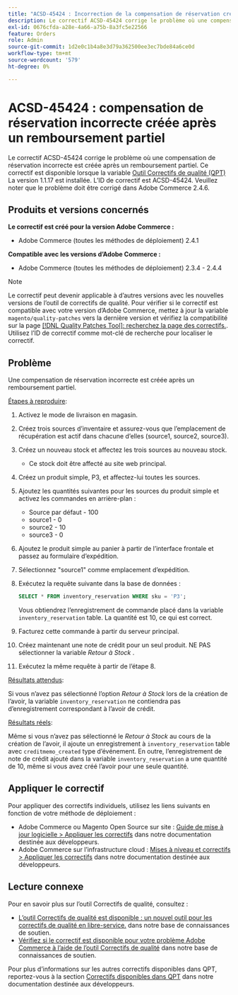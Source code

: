```yaml
---
title: "ACSD-45424 : Incorrection de la compensation de réservation créée après un remboursement partiel"
description: Le correctif ACSD-45424 corrige le problème où une compensation de réservation incorrecte est créée après un remboursement partiel. Ce correctif est disponible lorsque l’[outil de correctifs de qualité (QPT)](/help/announcements/adobe-commerce-announcements/magento-quality-patches-released-new-tool-to-self-serve-quality-patches.md) 1.1.17 est installé. L’ID de correctif est ACSD-45424. Veuillez noter que le problème doit être corrigé dans Adobe Commerce 2.4.6.
exl-id: 0676cfda-a28e-4a66-a75b-8a3fc5e22566
feature: Orders
role: Admin
source-git-commit: 1d2e0c1b4a8e3d79a362500ee3ec7bde84a6ce0d
workflow-type: tm+mt
source-wordcount: '579'
ht-degree: 0%

---
```


# ACSD-45424 : compensation de réservation incorrecte créée après un remboursement partiel

Le correctif ACSD-45424 corrige le problème où une compensation de réservation incorrecte est créée après un remboursement partiel. Ce correctif est disponible lorsque la variable [Outil Correctifs de qualité (QPT)](/help/announcements/adobe-commerce-announcements/magento-quality-patches-released-new-tool-to-self-serve-quality-patches.md) La version 1.1.17 est installée. L’ID de correctif est ACSD-45424. Veuillez noter que le problème doit être corrigé dans Adobe Commerce 2.4.6.

## Produits et versions concernés

**Le correctif est créé pour la version Adobe Commerce :**

* Adobe Commerce (toutes les méthodes de déploiement) 2.4.1

**Compatible avec les versions d’Adobe Commerce :**

* Adobe Commerce (toutes les méthodes de déploiement) 2.3.4 - 2.4.4

>[!NOTE]
>
>Le correctif peut devenir applicable à d’autres versions avec les nouvelles versions de l’outil de correctifs de qualité. Pour vérifier si le correctif est compatible avec votre version d’Adobe Commerce, mettez à jour la variable `magento/quality-patches` vers la dernière version et vérifiez la compatibilité sur la page [[!DNL Quality Patches Tool]: recherchez la page des correctifs.](https://devdocs.magento.com/quality-patches/tool.html#patch-grid). Utilisez l’ID de correctif comme mot-clé de recherche pour localiser le correctif.

## Problème

Une compensation de réservation incorrecte est créée après un remboursement partiel.

<u>Étapes à reproduire</u>:

1. Activez le mode de livraison en magasin.
1. Créez trois sources d’inventaire et assurez-vous que l’emplacement de récupération est actif dans chacune d’elles (source1, source2, source3).
1. Créez un nouveau stock et affectez les trois sources au nouveau stock.
   * Ce stock doit être affecté au site web principal.
1. Créez un produit simple, P3, et affectez-lui toutes les sources.
1. Ajoutez les quantités suivantes pour les sources du produit simple et activez les commandes en arrière-plan :
   * Source par défaut - 100
   * source1 - 0
   * source2 - 10
   * source3 - 0
1. Ajoutez le produit simple au panier à partir de l’interface frontale et passez au formulaire d’expédition.
1. Sélectionnez &quot;source1&quot; comme emplacement d’expédition.
1. Exécutez la requête suivante dans la base de données :

   ```sql
   SELECT * FROM inventory_reservation WHERE sku = 'P3';
   ```

   Vous obtiendrez l’enregistrement de commande placé dans la variable `inventory_reservation` table. La quantité est 10, ce qui est correct.
1. Facturez cette commande à partir du serveur principal.
1. Créez maintenant une note de crédit pour un seul produit. NE PAS sélectionner la variable *Retour à Stock* .
1. Exécutez la même requête à partir de l’étape 8.

<u>Résultats attendus</u>:

Si vous n’avez pas sélectionné l’option *Retour à Stock* lors de la création de l’avoir, la variable `inventory_reservation` ne contiendra pas d’enregistrement correspondant à l’avoir de crédit.

<u>Résultats réels</u>:

Même si vous n’avez pas sélectionné le *Retour à Stock* au cours de la création de l’avoir, il ajoute un enregistrement à `inventory_reservation` table avec `creditmemo_created` type d’événement. En outre, l’enregistrement de note de crédit ajouté dans la variable `inventory_reservation` a une quantité de 10, même si vous avez créé l’avoir pour une seule quantité.

## Appliquer le correctif

Pour appliquer des correctifs individuels, utilisez les liens suivants en fonction de votre méthode de déploiement :

* Adobe Commerce ou Magento Open Source sur site : [Guide de mise à jour logicielle > Appliquer les correctifs](https://devdocs.magento.com/guides/v2.4/comp-mgr/patching/mqp.html) dans notre documentation destinée aux développeurs.
* Adobe Commerce sur l’infrastructure cloud : [Mises à niveau et correctifs > Appliquer les correctifs](https://devdocs.magento.com/cloud/project/project-patch.html) dans notre documentation destinée aux développeurs.

## Lecture connexe

Pour en savoir plus sur l’outil Correctifs de qualité, consultez :

* [L’outil Correctifs de qualité est disponible : un nouvel outil pour les correctifs de qualité en libre-service.](/help/announcements/adobe-commerce-announcements/magento-quality-patches-released-new-tool-to-self-serve-quality-patches.md) dans notre base de connaissances de soutien.
* [Vérifiez si le correctif est disponible pour votre problème Adobe Commerce à l’aide de l’outil Correctifs de qualité](/help/support-tools/patches-available-in-qpt-tool/check-patch-for-magento-issue-with-magento-quality-patches.md) dans notre base de connaissances de soutien.

Pour plus d’informations sur les autres correctifs disponibles dans QPT, reportez-vous à la section [Correctifs disponibles dans QPT](https://devdocs.magento.com/quality-patches/tool.html#patch-grid) dans notre documentation destinée aux développeurs.
